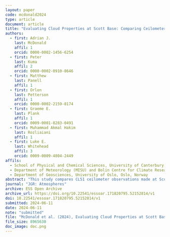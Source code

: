 ```yaml
---
layout: paper
code: mcdonald2024
type: article
document: article
title: "Evaluating Cloud Properties at Scott Base: Comparing Ceilometer Observations with ERA5, JRA55, and MERRA2 Reanalyses Using an Instrument Simulator"
authors:
  - first: Adrian J.
    last: McDonald
    affil: 1
    orcid: 0000-0002-1456-6254
  - first: Peter
    last: Kuma
    affil: 2
    orcid: 0000-0002-0910-8646
  - first: Matthew
    last: Panell
    affil: 1
  - first: Orlon
    last: Petterson
    affil: 1
    orcid: 0000-0002-2159-8174
  - first: Graeme E.
    last: Plank
    affil: 1
    orcid: 0009-0001-8283-0491
  - first: Muhammad Akmal Hakim
    last: Rozliaiani
    affil: 1
  - first: Luke E.
    last: Whitehead
    affil: 3
    orcid: 0009-0009-4804-2449
affils:
  - School of Physical and Chemical Sciences, University of Canterbury, Christchurch, New Zealand
  - Department of Meteorology (MISU) and Bolin Centre for Climate Research, Stockholm University, Stockholm, Sweden
  - Department of Geosciences, University of Oslo, Oslo, Norway
abstract: "This study compares CL51 ceilometer observations made at Scott Base, Antarctica, with statistics from the ERA5, JRA55, and MERRA2 reanalyses. To enhance the comparison we use a lidar instrument simulator to derive cloud statistics from the reanalyses which account for instrumental factors. The cloud occurrence in the three reanalyses is slightly overestimated above 3km, but displays a larger underestimation below 3 km relative to observations. Unlike previous studies, we see no relationship between relative humidity and cloud occurrence biases, suggesting that the cloud biases do not result from the representation of moisture. We also show that the seasonal variation of cloud occurrence and cloud fraction, defined as the vertically integrated cloud occurrence, are small in both the observations and the reanalyses. We also examine the quality of the cloud representation for a set of synoptic states derived from ERA5 surface winds. The variability associated with grouping cloud occurrence based on synoptic state is much larger than the seasonal variation, highlighting synoptic state is a strong control of cloud occurrence. All the reanalyses continue to display underestimates below 3km and overestimates above 3km for each synoptic state. But, the variability in ERA5 statistics matches the changes in the observations better than the other reanalyses. We also use a machine learning scheme to estimate the quantity of super-cooled liquid water cloud from the ceilometer observations. Ceilometer low-level super-cooled liquid water cloud occurrences are considerably larger than values derived from the reanalyses, further highlighting the poor representation of low-level clouds in the reanalyses."
journal: "JGR: Atmospheres"
archive: ESS Open Archive
archive_url: https://doi.org/10.22541/essoar.171820795.52152814/v1
doi: 10.22541/essoar.171820795.52152814/v1
submitted: 2024-06-11
date: 2024-06-11
note: "submitted"
file: "McDonald et al. (2024), Evaluating Cloud Properties at Scott Base - Comparing Ceilometer Observations with ERA5, JRA55, and MERRA2 Reanalyses Using an Instrument Simulator.pdf"
file_size: 8965630
doc_image: doc.png
---
```

